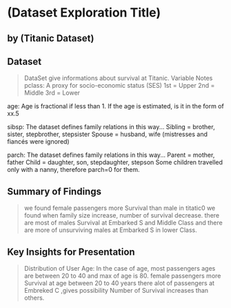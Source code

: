 # (Dataset Exploration Title)
## by (Titanic  Dataset)


## Dataset
>DataSet give informations about survival at Titanic.
>Variable Notes
pclass: A proxy for socio-economic status (SES)
1st = Upper
2nd = Middle
3rd = Lower

age: Age is fractional if less than 1. If the age is estimated, is it in the form of xx.5

sibsp: The dataset defines family relations in this way...
Sibling = brother, sister, stepbrother, stepsister
Spouse = husband, wife (mistresses and fiancés were ignored)

parch: The dataset defines family relations in this way...
Parent = mother, father
Child = daughter, son, stepdaughter, stepson
Some children travelled only with a nanny, therefore parch=0 for them.


## Summary of Findings
>we found female passengers more Survival than male in titatic0
>we found when family size increase, number of survival decrease.
>there are most of males Survival at Embarked S and Middle Class and there are more of unsurviving males at Embarked S in lower Class.


## Key Insights for Presentation
>Distribution of User Age: In the case of age, most passengers ages are between 20 to 40 and max of age is 80.
>female passengers more Survival  at age between 20 to 40 years
>there alot of passengers at Embreked C ,gives possibility Number of Survival increases than others.
